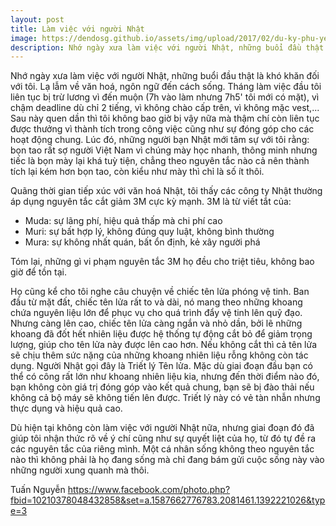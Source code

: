 ```yaml
---
layout: post
title: Làm việc với người Nhật
image: https://dendosg.github.io/assets/img/upload/2017/02/du-ky-phu-yen-22.jpg
description: Nhớ ngày xưa làm việc với người Nhật, những buổi đầu thật là khó khăn đối với tôi. 
---
```

Nhớ ngày xưa làm việc với người Nhật, những buổi đầu thật là khó khăn đối với tôi. Lạ lẫm về văn hoá, ngôn ngữ đến cách sống. Tháng làm việc đầu tôi liên tục bị trừ lương vì đến muộn (7h vào làm nhưng 7h5' tôi mới có mặt), vì chậm deadline dù chỉ 2 tiếng, vì không chào cấp trên, vì không mặc vest,... Sau này quen dần thì tôi không bao giờ bị vậy nữa mà thậm chí còn liên tục được thưởng vì thành tích trong công việc cũng như sự đóng góp cho các hoạt động chung. Lúc đó, những người bạn Nhật mới tâm sự với tôi rằng: bọn tao rất sợ người Việt Nam vì chúng mày học nhanh, thông minh nhưng tiếc là bọn mày lại khá tuỳ tiện, chẳng theo nguyên tắc nào cả nên thành tích lại kém hơn bọn tao, còn kiểu như mày thì chỉ là số ít thôi.

Quãng thời gian tiếp xúc với văn hoá Nhật, tôi thấy các công ty Nhật thường áp dụng nguyên tắc cắt giảm 3M cực kỳ mạnh. 3M là từ viết tắt của:
- Muda: sự lãng phí, hiệu quả thấp mà chi phí cao
- Muri: sự bất hợp lý, không đúng quy luật, không bình thường
- Mura: sự không nhất quán, bất ổn định, kẻ xây người phá

Tóm lại, những gì vi phạm nguyên tắc 3M họ đều cho triệt tiêu, không bao giờ để tồn tại.

Họ cũng kể cho tôi nghe câu chuyện về chiếc tên lửa phóng vệ tinh. Ban đầu từ mặt đất, chiếc tên lửa rất to và dài, nó mang theo những khoang chứa nguyên liệu lớn để phục vụ cho quá trình đẩy vệ tinh lên quỹ đạo. Nhưng càng lên cao, chiếc tên lửa càng ngắn và nhỏ dần, bởi lẽ những khoang đã đốt hết nhiên liệu được hệ thống tự động cắt bỏ để giảm trọng lượng, giúp cho tên lửa này được lên cao hơn. Nếu không cắt thì cả tên lửa sẽ chịu thêm sức nặng của những khoang nhiên liệu rỗng không còn tác dụng. Người Nhật gọi đây là Triết lý Tên lửa. Mặc dù giai đoạn đầu bạn có thể có công rất lớn như khoang nhiên liệu kia, nhưng đến thời điểm nào đó, bạn không còn giá trị đóng góp vào kết quả chung, bạn sẽ bị đào thải nếu không cả bộ máy sẽ không tiến lên được. Triết lý này có vẻ tàn nhẫn nhưng thực dụng và hiệu quả cao.

Dù hiện tại không còn làm việc với người Nhật nữa, nhưng giai đoạn đó đã giúp tôi nhận thức rõ về ý chí cũng như sự quyết liệt của họ, từ đó tự đề ra các nguyên tắc của riêng mình. Một cá nhân sống không theo nguyên tắc nào thì không phải là họ đang sống mà chỉ đang bám gửi cuộc sống này vào những người xung quanh mà thôi.

Tuấn Nguyễn
https://www.facebook.com/photo.php?fbid=10210378048432858&set=a.1587662776783.2081461.1392221026&type=3
